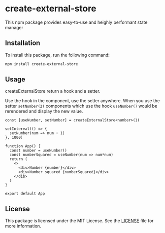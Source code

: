 # create-external-store

This npm package provides easy-to-use and heighly performant state manager

## Installation

To install this package, run the following command:

```bash
npm install create-external-store
```

## Usage

createExternalStore return a hook and a setter.

Use the hook in the component, use the setter anywhere.
When you use the setter `setNumber(2)` components which use the hook `useNumber()` would be rerendered and display the new value. 

```tsx
const [useNumber, setNumber] = createExternalStore<number>(1)

setInterval(() => {
  setNumber(num => num + 1)
}, 1000)

function App() {
  const number = useNumber()
  const numberSquared = useNumber(num => num*num)
  return (
    <>
      <div>Number {number}</div>
      <div>Number squared {numberSquared}</div>
    </dib>
  )
}

export default App
```


## License

This package is licensed under the MIT License. See the [LICENSE](https://github.com/taylor-ben/rxjs-hooks/blob/main/LICENSE) file for more information.
